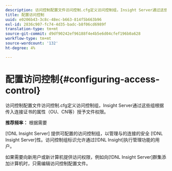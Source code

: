 ```yaml
---
description: 访问控制配置文件访问控制.cfg定义访问控制组，Insight Server通过这些组根据传入连接证书的属性（OU、CN等）授予文件权限。
title: 配置访问控制
uuid: e0206b43-3c8c-48ec-b663-814f5b663b96
exl-id: 2836c907-fc74-4d35-badc-b8f06cd6989f
translation-type: tm+mt
source-git-commit: d9df90242ef96188f4e4b5e6d04cfef196b0a628
workflow-type: tm+mt
source-wordcount: '132'
ht-degree: 4%

---
```


# 配置访问控制{#configuring-access-control}

访问控制配置文件访问控制.cfg定义访问控制组，Insight Server通过这些组根据传入连接证书的属性（OU、CN等）授予文件权限。

**推荐频率：** 根据需要

[!DNL Insight Server] 提供可配置的访问控制组，以管理与的连接的安全 [!DNL Insight Server]性。访问控制组标识允许通过[!DNL Insight]执行管理功能的用户。

如果需要向新用户或新计算机提供访问权限，例如向[!DNL Insight Server]群集添加计算机时，只需编辑访问控制配置文件。
